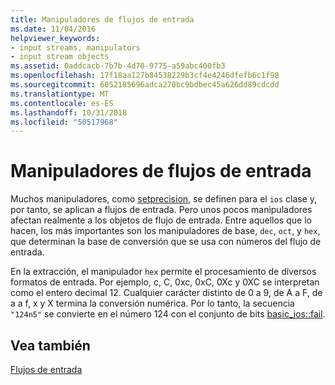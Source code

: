 ```yaml
---
title: Manipuladores de flujos de entrada
ms.date: 11/04/2016
helpviewer_keywords:
- input streams, manipulators
- input stream objects
ms.assetid: 0addcacb-7b7b-4d70-9775-a59abc400fb3
ms.openlocfilehash: 17f18aa127b84538229b3cf4e4246dfefb6c1f98
ms.sourcegitcommit: 6052185696adca270bc9bdbec45a626dd89cdcdd
ms.translationtype: MT
ms.contentlocale: es-ES
ms.lasthandoff: 10/31/2018
ms.locfileid: "50517968"
---
```

# <a name="input-stream-manipulators"></a>Manipuladores de flujos de entrada

Muchos manipuladores, como [setprecision](../standard-library/iomanip-functions.md#setprecision), se definen para el `ios` clase y, por tanto, se aplican a flujos de entrada. Pero unos pocos manipuladores afectan realmente a los objetos de flujo de entrada. Entre aquellos que lo hacen, los más importantes son los manipuladores de base, `dec`, `oct`, y `hex`, que determinan la base de conversión que se usa con números del flujo de entrada.

En la extracción, el manipulador `hex` permite el procesamiento de diversos formatos de entrada. Por ejemplo, c, C, 0xc, 0xC, 0Xc y 0XC se interpretan como el entero decimal 12. Cualquier carácter distinto de 0 a 9, de A a F, de a a f, x y X termina la conversión numérica. Por lo tanto, la secuencia `"124n5"` se convierte en el número 124 con el conjunto de bits [basic_ios::fail](../standard-library/basic-ios-class.md#fail).

## <a name="see-also"></a>Vea también

[Flujos de entrada](../standard-library/input-streams.md)<br/>
